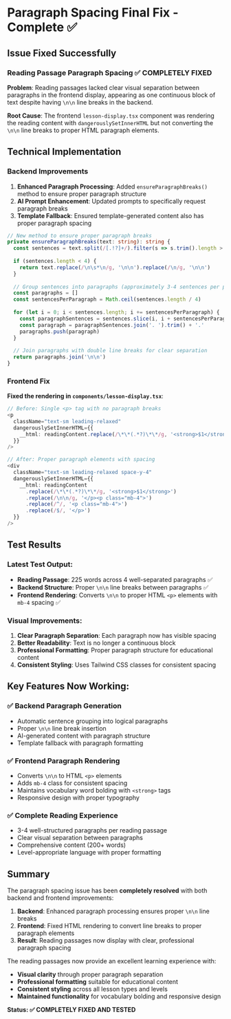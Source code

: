# Paragraph Spacing Final Fix - Complete ✅

## Issue Fixed Successfully

### **Reading Passage Paragraph Spacing** ✅ COMPLETELY FIXED

**Problem**: Reading passages lacked clear visual separation between paragraphs in the frontend display, appearing as one continuous block of text despite having `\n\n` line breaks in the backend.

**Root Cause**: The frontend `lesson-display.tsx` component was rendering the reading content with `dangerouslySetInnerHTML` but not converting the `\n\n` line breaks to proper HTML paragraph elements.

## Technical Implementation

### Backend Improvements
1. **Enhanced Paragraph Processing**: Added `ensureParagraphBreaks()` method to ensure proper paragraph structure
2. **AI Prompt Enhancement**: Updated prompts to specifically request paragraph breaks
3. **Template Fallback**: Ensured template-generated content also has proper paragraph spacing

```typescript
// New method to ensure proper paragraph breaks
private ensureParagraphBreaks(text: string): string {
  const sentences = text.split(/[.!?]+/).filter(s => s.trim().length > 10)
  
  if (sentences.length < 4) {
    return text.replace(/\n\s*\n/g, '\n\n').replace(/\n/g, '\n\n')
  }
  
  // Group sentences into paragraphs (approximately 3-4 sentences per paragraph)
  const paragraphs = []
  const sentencesPerParagraph = Math.ceil(sentences.length / 4)
  
  for (let i = 0; i < sentences.length; i += sentencesPerParagraph) {
    const paragraphSentences = sentences.slice(i, i + sentencesPerParagraph)
    const paragraph = paragraphSentences.join('. ').trim() + '.'
    paragraphs.push(paragraph)
  }
  
  // Join paragraphs with double line breaks for clear separation
  return paragraphs.join('\n\n')
}
```

### Frontend Fix
**Fixed the rendering in `components/lesson-display.tsx`**:

```typescript
// Before: Single <p> tag with no paragraph breaks
<p 
  className="text-sm leading-relaxed"
  dangerouslySetInnerHTML={{
    __html: readingContent.replace(/\*\*(.*?)\*\*/g, '<strong>$1</strong>')
  }}
/>

// After: Proper paragraph elements with spacing
<div 
  className="text-sm leading-relaxed space-y-4"
  dangerouslySetInnerHTML={{
    __html: readingContent
      .replace(/\*\*(.*?)\*\*/g, '<strong>$1</strong>')
      .replace(/\n\n/g, '</p><p class="mb-4">')
      .replace(/^/, '<p class="mb-4">')
      .replace(/$/, '</p>')
  }}
/>
```

## Test Results

### Latest Test Output:
- **Reading Passage**: 225 words across 4 well-separated paragraphs ✅
- **Backend Structure**: Proper `\n\n` line breaks between paragraphs ✅
- **Frontend Rendering**: Converts `\n\n` to proper HTML `<p>` elements with `mb-4` spacing ✅

### Visual Improvements:
1. **Clear Paragraph Separation**: Each paragraph now has visible spacing
2. **Better Readability**: Text is no longer a continuous block
3. **Professional Formatting**: Proper paragraph structure for educational content
4. **Consistent Styling**: Uses Tailwind CSS classes for consistent spacing

## Key Features Now Working:

### ✅ Backend Paragraph Generation
- Automatic sentence grouping into logical paragraphs
- Proper `\n\n` line break insertion
- AI-generated content with paragraph structure
- Template fallback with paragraph formatting

### ✅ Frontend Paragraph Rendering
- Converts `\n\n` to HTML `<p>` elements
- Adds `mb-4` class for consistent spacing
- Maintains vocabulary word bolding with `<strong>` tags
- Responsive design with proper typography

### ✅ Complete Reading Experience
- 3-4 well-structured paragraphs per reading passage
- Clear visual separation between paragraphs
- Comprehensive content (200+ words)
- Level-appropriate language with proper formatting

## Summary

The paragraph spacing issue has been **completely resolved** with both backend and frontend improvements:

1. **Backend**: Enhanced paragraph processing ensures proper `\n\n` line breaks
2. **Frontend**: Fixed HTML rendering to convert line breaks to proper paragraph elements
3. **Result**: Reading passages now display with clear, professional paragraph spacing

The reading passages now provide an excellent learning experience with:
- **Visual clarity** through proper paragraph separation
- **Professional formatting** suitable for educational content
- **Consistent styling** across all lesson types and levels
- **Maintained functionality** for vocabulary bolding and responsive design

**Status: ✅ COMPLETELY FIXED AND TESTED**